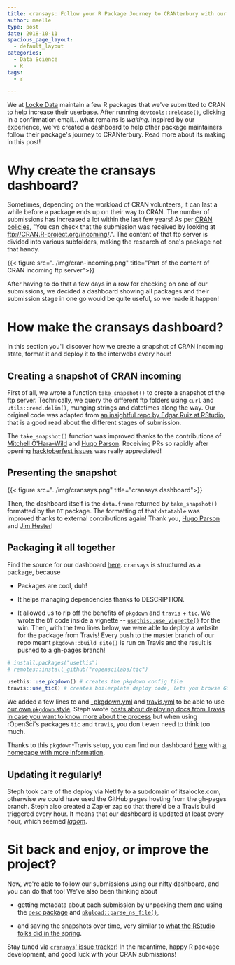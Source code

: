 ```yaml
---
title: cransays: Follow your R Package Journey to CRANterbury with our Dashboard!
author: maelle
type: post
date: 2018-10-11
spacious_page_layout:
  - default_layout
categories:
  - Data Science
  - R
tags:
  - r

---
```


We at [Locke Data](https://github.com/lockedata) maintain a few R packages that we've submitted to CRAN to help increase their userbase. After running `devtools::release()`, clicking in a confirmation email... what remains is _waiting_. Inspired by our experience, we've created a dashboard to help other package maintainers follow their package's journey to CRANterbury. Read more about its making in this post!

# Why create the cransays dashboard?

Sometimes, depending on the workload of CRAN volunteers, it can last a while before a package ends up on their way to CRAN. The number of submissions has increased a lot within the last few years! As per [CRAN policies](https://cran.r-project.org/web/packages/policies.html#Submission), "You can check that the submission was received by looking at ftp://CRAN.R-project.org/incoming/.". The content of that ftp server is divided into various subfolders, making the research of one's package not that handy. 

{{< figure src="../img/cran-incoming.png" title="Part of the content of CRAN incoming ftp server">}} 

After having to do that a few days in a row for checking on one of our submissions, we decided a dashboard showing all packages and their submission stage in one go would be quite useful, so we made it happen!

# How make the cransays dashboard?

In this section you'll discover how we create a snapshot of CRAN incoming state, format it and deploy it to the interwebs every hour!

## Creating a snapshot of CRAN incoming

First of all, we wrote a function `take_snapshot()` to create a snapshot of the ftp server. Technically, we query the different ftp folders using `curl` and `utils::read.delim()`, munging strings and datetimes along the way. Our original code was adapted from [an insightful repo by Edgar Ruiz at RStudio](https://github.com/edgararuiz/cran-stages/), that is a good read about the different stages of submission.

The `take_snapshot()` function was improved thanks to the contributions of [Mitchell O'Hara-Wild](https://mitchelloharawild.com/) and [Hugo Parson](https://www.normalesup.org/~hgruson/). Receiving PRs so rapidly after opening [hacktoberfest issues](https://itsalocke.com/blog/up-your-open-source-game-with-hacktoberfest-at-locke-data/) was really appreciated!

## Presenting the snapshot


{{< figure src="../img/cransays.png" title="cransays dashboard">}} 

Then, the dashboard itself is the `data.frame` returned by `take_snapshot()` formatted by the `DT` package. The formatting of that `datatable` was improved thanks to external contributions again! Thank you, [Hugo Parson](https://www.normalesup.org/~hgruson/) and [Jim Hester](https://www.jimhester.com)!


## Packaging it all together

Find the source for our dashboard [here](https://github.com/lockedata/cransays). `cransays` is structured as a package, because

* Packages are cool, duh!

* It helps managing dependencies thanks to DESCRIPTION.

* It allowed us to rip off the benefits of [`pkgdown`](https://github.com/r-lib/pkgdown) and [`travis`](https://github.com/ropenscilabs/travis) + [`tic`](https://github.com/ropenscilabs/tic). We wrote the `DT` code inside a vignette -- [`usethis::use_vignette()`](https://usethis.r-lib.org/reference/use_vignette.html) for the win. Then, with the two lines below, we were able to deploy a website for the package from Travis! Every push to the master branch of our repo meant `pkgdown::build_site()` is run on Travis and the result is pushed to a gh-pages branch!

```r
# install.packages("usethis")
# remotes::install_github("ropenscilabs/tic")

usethis::use_pkgdown() # creates the pkgdown config file
travis::use_tic() # creates boilerplate deploy code, lets you browse GitHub and Travis to create tokens.


```

We added a few lines to and [_pkgdown.yml](https://github.com/lockedata/cransays/blob/master/_pkgdown.yml#L2) and [travis.yml](https://github.com/lockedata/cransays/blob/master/.travis.yml#L6) to be able to use [our own `pkgdown` style](https://github.com/lockedatapublished/lockedatapkg). Steph wrote [posts about deploying docs from Travis in case you want to know more about the process](https://itsalocke.com/blog/automated-documentation-hosting-on-github-via-travis-ci/) but when using rOpenSci's packages `tic` and `travis`, you don't even need to think too much.

Thanks to this `pkgdown`-Travis setup, you can find our dashboard [here](https://cransays.itsalocke.com/articles/dashboard.html) with [a homepage with more information](https://cransays.itsalocke.com/index.html).

## Updating it regularly!

Steph took care of the deploy via Netlify to a subdomain of itsalocke.com, otherwise we could have used the GitHub pages hosting from the gh-pages branch. Steph also created a Zapier zap so that there'd be a Travis build triggered every hour. It means that our dashboard is updated at least every hour, which seemed [_lagom_](https://en.wikipedia.org/wiki/Lagom).

# Sit back and enjoy, or improve the project?

Now, we're able to follow our submissions using our nifty dashboard, and you can do that too! We've also been thinking about 

* getting metadata about each submission by unpacking them and using the [`desc` package](https://github.com/r-lib/desc) and [`pkgload::parse_ns_file()`](https://github.com/r-lib/pkgload),

* and saving the snapshots over time, very similar to [what the RStudio folks did in the spring](https://github.com/edgararuiz/cran-stages/). 

Stay tuned via [`cransays`' issue tracker](https://github.com/lockedata/cransays/issues)! In the meantime, happy R package development, and good luck with your CRAN submissions!